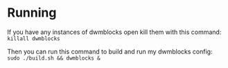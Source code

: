 # Running

If you have any instances of dwmblocks open kill them with this command:
`killall dwmblocks`

Then you can run this command to build and run my dwmblocks config:
`sudo ./build.sh && dwmblocks &`

